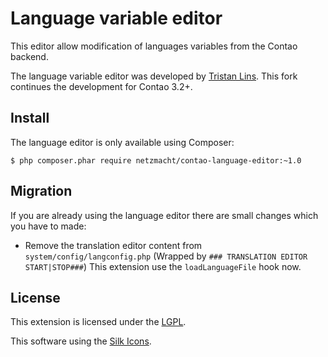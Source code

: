 Language variable editor
========================

This editor allow modification of languages variables from the Contao backend.

The language variable editor was developed by [Tristan Lins](https://github.com/bit3archive/contao-language-editor). 
This fork continues the development for Contao 3.2+.
 
 
Install
-------

The language editor is only available using Composer:

```
$ php composer.phar require netzmacht/contao-language-editor:~1.0
```

Migration
---------

If you are already using the language editor there are small changes which you have to made:

 - Remove the translation editor content from `system/config/langconfig.php` (Wrapped by `### TRANSLATION EDITOR START|STOP###`)
   This extension use the `loadLanguageFile` hook now.

License
-------

This extension is licensed under the [LGPL](LGPL.txt). 

This software using the [Silk Icons](http://www.famfamfam.com/lab/icons/silk/).
